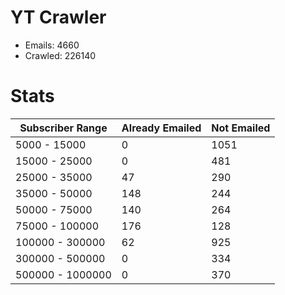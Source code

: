 # YT Crawler
- Emails: 4660
- Crawled: 226140

# Stats
| Subscriber Range  | Already Emailed | Not Emailed |
|-------|-------|-------|
| 5000 - 15000 | 0 | 1051 |
| 15000 - 25000 | 0 | 481 |
| 25000 - 35000 | 47 | 290 |
| 35000 - 50000 | 148 | 244 |
| 50000 - 75000 | 140 | 264 |
| 75000 - 100000 | 176 | 128 |
| 100000 - 300000 | 62 | 925 |
| 300000 - 500000 | 0 | 334 |
| 500000 - 1000000 | 0 | 370 |
